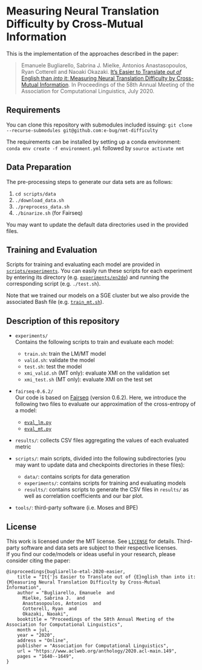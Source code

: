 # Measuring Neural Translation Difficulty by Cross-Mutual Information
This is the implementation of the approaches described in the paper:
> Emanuele Bugliarello, Sabrina J. Mielke, Antonios Anastasopoulos, Ryan Cotterell and Naoaki Okazaki. [It’s Easier to Translate *out of* English than *into* it: Measuring Neural Translation Difficulty by Cross-Mutual Information](https://arxiv.org/abs/2005.02354). In Proceedings of the 58th Annual Meeting of the Association for Computational Linguistics, July 2020.

## Requirements
You can clone this repository with submodules included issuing: `git clone --recurse-submodules git@github.com:e-bug/nmt-difficulty`

The requirements can be installed by setting up a conda environment: <br>
`conda env create -f environment.yml` followed by `source activate nmt`

## Data Preparation
The pre-processing steps to generate our data sets are as follows:
1. `cd scripts/data`
2. `./download_data.sh`
3. `./preprocess_data.sh`
4. `./binarize.sh` (for Fairseq)

You may want to update the default data directories used in the provided files.

## Training and Evaluation
Scripts for training and evaluating each model are provided in [`scripts/experiments`](scripts/experiments).
You can easily run these scripts for each experiment by entering its directory (e.g. [`experiments/en2de`](experiments/en2de)) and running the corresponding script (e.g. `./test.sh`).

Note that we trained our models on a SGE cluster but we also provide the associated Bash file (e.g. [`train_mt.sh`](scripts/experiments/train_mt.sh)).

## Description of this repository
- `experiments/`<br>
  Contains the following scripts to train and evaluate each model: 
  - `train.sh`: train the LM/MT model
  - `valid.sh`: validate the model
  - `test.sh`: test the model
  - `xmi_valid.sh` (MT only): evaluate XMI on the validation set
  - `xmi_test.sh` (MT only): evaluate XMI on the test set 

- `fairseq-0.6.2/`<br>
  Our code is based on [Fairseq](https://github.com/pytorch/fairseq) (version 0.6.2).
  Here, we introduce the following two files to evaluate our approximation of the cross-entropy of a model:
  - [`eval_lm.py`](fairseq-0.6.2/eval_lm.py)
  - [`eval_mt.py`](fairseq-0.6.2/eval_mt.py)

- `results/`: collects CSV files aggregating the values of each evaluated metric
  
- `scripts/`: main scripts, divided into the following subdirectories (you may want to update data and checkpoints directories in these files):
  - `data/`: contains scripts for data generation
  - `experiments/`: contains scripts for training and evaluating models
  - `results/`: contains scripts to generate the CSV files in `results/` as well as correlation coefficients and our bar plot.

- `tools/`: third-party software (i.e. Moses and BPE)

## License
This work is licensed under the MIT license. See [`LICENSE`](LICENSE) for details. 
Third-party software and data sets are subject to their respective licenses. <br>
If you find our code/models or ideas useful in your research, please consider citing the paper:
```
@inproceedings{bugliarello-etal-2020-easier,
    title = "It{'}s Easier to Translate out of {E}nglish than into it: {M}easuring Neural Translation Difficulty by Cross-Mutual Information",
    author = "Bugliarello, Emanuele  and
      Mielke, Sabrina J.  and
      Anastasopoulos, Antonios  and
      Cotterell, Ryan  and
      Okazaki, Naoaki",
    booktitle = "Proceedings of the 58th Annual Meeting of the Association for Computational Linguistics",
    month = jul,
    year = "2020",
    address = "Online",
    publisher = "Association for Computational Linguistics",
    url = "https://www.aclweb.org/anthology/2020.acl-main.149",
    pages = "1640--1649",
}
```
